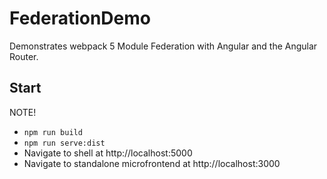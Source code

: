 # FederationDemo

Demonstrates webpack 5 Module Federation with Angular and the Angular Router.

## Start
NOTE! 

- ``npm run build``
- ``npm run serve:dist``
- Navigate to shell at http://localhost:5000
- Navigate to standalone microfrontend at http://localhost:3000

